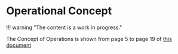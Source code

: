 # Operational Concept

!!! warning "The content is a work in progress."

The Concept of Operations is shown from page 5 to page 19 of [this document](../concept-of-operations/files/Proposal%20for%20ConOps%20and%20OpsCons%20of%20the%20AWF%20Bus%20ODD%20demonstration%20system%202nd%20draft.pdf)
